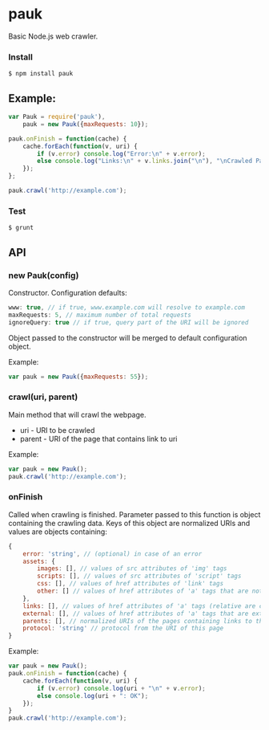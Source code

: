 pauk
=========

Basic Node.js web crawler.
### Install
```
$ npm install pauk
```
## Example:

```js
var Pauk = require('pauk'),
    pauk = new Pauk({maxRequests: 10});

pauk.onFinish = function(cache) {
    cache.forEach(function(v, uri) {
        if (v.error) console.log("Error:\n" + v.error);
	    else console.log("Links:\n" + v.links.join("\n"), "\nCrawled Parents:\n" + v.parents.join("\n") + "\n");
    });
};

pauk.crawl('http://example.com');
```
### Test
```
$ grunt
```
## API
### new Pauk(config)
Constructor.
Configuration defaults:
```js
www: true, // if true, www.example.com will resolve to example.com
maxRequests: 5, // maximum number of total requests
ignoreQuery: true // if true, query part of the URI will be ignored
```
Object passed to the constructor will be merged to default configuration object.

Example:
```js
var pauk = new Pauk({maxRequests: 55});
```
### crawl(uri, parent)
Main method that will crawl the webpage.
- uri - URI to be crawled
- parent - URI of the page that contains link to uri

Example:
```js
var pauk = new Pauk();
pauk.crawl('http://example.com');
```
### onFinish
Called when crawling is finished. Parameter passed to this function is object containing the crawling data. Keys of this object are normalized URIs and values are objects containing:
```js
{
    error: 'string', // (optional) in case of an error
    assets: {
        images: [], // values of src attributes of 'img' tags
        scripts: [], // values of src attributes of 'script' tags
        css: [], // values of href attributes of 'link' tags
        other: [] // values of href attributes of 'a' tags that are not URIs
    },
    links: [], // values of href attributes of 'a' tags (relative are converted to absolute)
    external: [], // values of href attributes of 'a' tags that are external links
    parents: [], // normalized URIs of the pages containing links to this page
    protocol: 'string' // protocol from the URI of this page
}
```

Example:
```js
var pauk = new Pauk();
pauk.onFinish = function(cache) {
    cache.forEach(function(v, uri) {
        if (v.error) console.log(uri + "\n" + v.error);
	    else console.log(uri + ": OK");
    });
}
pauk.crawl('http://example.com');
```

